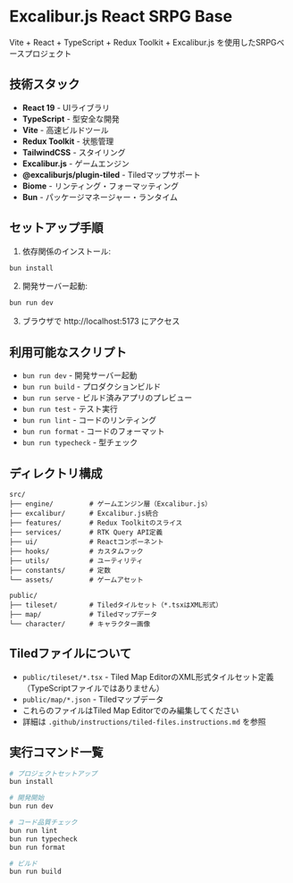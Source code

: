 # Excalibur.js React SRPG Base

Vite + React + TypeScript + Redux Toolkit + Excalibur.js を使用したSRPGベースプロジェクト

## 技術スタック

- **React 19** - UIライブラリ
- **TypeScript** - 型安全な開発
- **Vite** - 高速ビルドツール
- **Redux Toolkit** - 状態管理
- **TailwindCSS** - スタイリング
- **Excalibur.js** - ゲームエンジン
- **@excaliburjs/plugin-tiled** - Tiledマップサポート
- **Biome** - リンティング・フォーマッティング
- **Bun** - パッケージマネージャー・ランタイム

## セットアップ手順

1. 依存関係のインストール:
```bash
bun install
```

2. 開発サーバー起動:
```bash
bun run dev
```

3. ブラウザで http://localhost:5173 にアクセス

## 利用可能なスクリプト

- `bun run dev` - 開発サーバー起動
- `bun run build` - プロダクションビルド
- `bun run serve` - ビルド済みアプリのプレビュー
- `bun run test` - テスト実行
- `bun run lint` - コードのリンティング
- `bun run format` - コードのフォーマット
- `bun run typecheck` - 型チェック

## ディレクトリ構成

```
src/
├── engine/         # ゲームエンジン層（Excalibur.js）
├── excalibur/      # Excalibur.js統合
├── features/       # Redux Toolkitのスライス
├── services/       # RTK Query API定義
├── ui/             # Reactコンポーネント
├── hooks/          # カスタムフック
├── utils/          # ユーティリティ
├── constants/      # 定数
└── assets/         # ゲームアセット

public/
├── tileset/        # Tiledタイルセット（*.tsxはXML形式）
├── map/            # Tiledマップデータ
└── character/      # キャラクター画像
```

## Tiledファイルについて

- `public/tileset/*.tsx` - Tiled Map EditorのXML形式タイルセット定義（TypeScriptファイルではありません）
- `public/map/*.json` - Tiledマップデータ
- これらのファイルはTiled Map Editorでのみ編集してください
- 詳細は `.github/instructions/tiled-files.instructions.md` を参照

## 実行コマンド一覧

```bash
# プロジェクトセットアップ
bun install

# 開発開始
bun run dev

# コード品質チェック
bun run lint
bun run typecheck
bun run format

# ビルド
bun run build
```